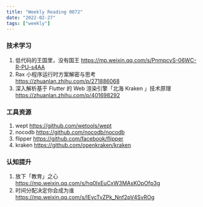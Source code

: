```yaml
---
title: "Weekly Reading 0072"
date: "2022-02-27"
tags: ["weekly"]
---
```


### 技术学习
1. 低代码的王国里，没有国王 https://mp.weixin.qq.com/s/PnmpcvS-06WC-R-PU-s4AA
2. Rax 小程序运行时方案解密与思考 https://zhuanlan.zhihu.com/p/271886068
3. 深入解析基于 Flutter 的 Web 渲染引擎「北海 Kraken 」技术原理 https://zhuanlan.zhihu.com/p/401698292

### 工具资源
1. wept https://github.com/wetools/wept
2. nocodb https://github.com/nocodb/nocodb
3. flipper https://github.com/facebook/flipper
4. kraken https://github.com/openkraken/kraken

### 认知提升
1. 放下「教育」之心 https://mp.weixin.qq.com/s/hq0IxEuCxW3MAsKOpOfp3g
2. 时间分配决定你会成为谁 https://mp.weixin.qq.com/s/IEycTvZPk_Nnf2pV4SvROg
